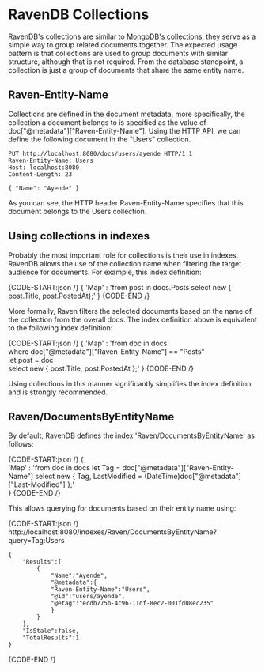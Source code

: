 ﻿# RavenDB Collections

RavenDB's collections are similar to [MongoDB's collections](http://www.mongodb.org/display/DOCS/Collections), they serve as a simple way to group related documents together. The expected usage pattern is that collections are used to group documents with similar structure, although that is not required. From the database standpoint, a collection is just a group of documents that share the same entity name.

## Raven-Entity-Name

Collections are defined in the document metadata, more specifically, the collection a document belongs to is specified as the value of doc["@metadata"]["Raven-Entity-Name"]. Using the HTTP API, we can define the following document in the "Users" collection.

    PUT http://localhost:8080/docs/users/ayende HTTP/1.1  
    Raven-Entity-Name: Users  
    Host: localhost:8080  
    Content-Length: 23
    
    { "Name": "Ayende" }

As you can see, the HTTP header Raven-Entity-Name specifies that this document belongs to the Users collection.

## Using collections in indexes
Probably the most important role for collections is their use in indexes. RavenDB allows the use of the collection name when filtering the target audience for documents.
For example, this index definition:

{CODE-START:json /}
	{
		'Map' : 'from post in docs.Posts select new { post.Title, post.PostedAt};'
	}
{CODE-END /}
    

More formally, Raven filters the selected documents based on the name of the collection from the overall docs.
The index definition above is equivalent to the following index definition:

{CODE-START:json /}
	{
		'Map' : 'from doc in docs  
				where doc["@metadata"]["Raven-Entity-Name"] == "Posts"  
				let post = doc  
				select new { post.Title, post.PostedAt };'
	}
{CODE-END /}

Using collections in this manner significantly simplifies the index definition and is strongly recommended.

## Raven/DocumentsByEntityName

By default, RavenDB defines the index 'Raven/DocumentsByEntityName' as follows:

{CODE-START:json /}
	{  
		'Map' : 'from doc in docs 
					let Tag = doc["@metadata"]["Raven-Entity-Name"]
					select new { Tag, LastModified = (DateTime)doc["@metadata"]["Last-Modified"] };'  
	}
{CODE-END /}

This allows querying for documents based on their entity name using:

{CODE-START:json /}
	http://localhost:8080/indexes/Raven/DocumentsByEntityName?query=Tag:Users

	{
		"Results":[ 
			{
				"Name":"Ayende",
				"@metadata":{
				"Raven-Entity-Name":"Users",
				"@id":"users/ayende",
				"@etag":"ecdb775b-4c96-11df-8ec2-001fd08ec235"
				}
			}
		],  
		"IsStale":false,  
		"TotalResults":1  
	}
{CODE-END /}

